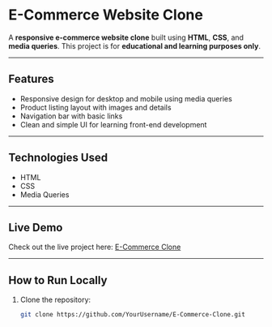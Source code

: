 # E-Commerce Website Clone

A **responsive e-commerce website clone** built using **HTML**, **CSS**, and **media queries**. This project is for **educational and learning purposes only**.

---

## Features
- Responsive design for desktop and mobile using media queries
- Product listing layout with images and details
- Navigation bar with basic links
- Clean and simple UI for learning front-end development

---

## Technologies Used
- HTML
- CSS
- Media Queries

---

## Live Demo
Check out the live project here: [E-Commerce Clone](https://ecommerce-clone-ashy.vercel.app/)

---

## How to Run Locally
1. Clone the repository:
   ```bash
   git clone https://github.com/YourUsername/E-Commerce-Clone.git
